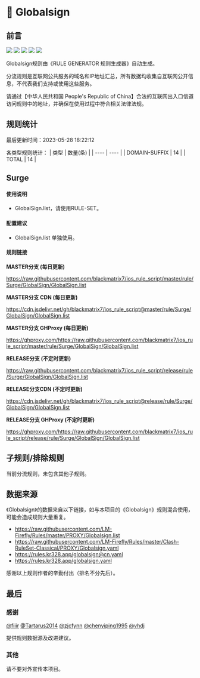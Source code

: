 # 🧸 Globalsign

## 前言

![](https://shields.io/badge/-移除重复规则-ff69b4) ![](https://shields.io/badge/-DOMAIN与DOMAIN--SUFFIX合并-green) ![](https://shields.io/badge/-DOMAIN--SUFFIX间合并-critical) ![](https://shields.io/badge/-DOMAIN--SUFFIX与DOMAIN--KEYWORD合并-blue) ![](https://shields.io/badge/-IP--CIDR(6)合并-blueviolet) 

Globalsign规则由《RULE GENERATOR 规则生成器》自动生成。

分流规则是互联网公共服务的域名和IP地址汇总，所有数据均收集自互联网公开信息，不代表我们支持或使用这些服务。

请通过【中华人民共和国 People's Republic of China】合法的互联网出入口信道访问规则中的地址，并确保在使用过程中符合相关法律法规。

## 规则统计

最后更新时间：2023-05-28 18:22:12

各类型规则统计：
| 类型 | 数量(条)  | 
| ---- | ----  |
| DOMAIN-SUFFIX | 14  | 
| TOTAL | 14  | 


## Surge 

#### 使用说明
- GlobalSign.list，请使用RULE-SET。

#### 配置建议
- GlobalSign.list 单独使用。

#### 规则链接
**MASTER分支 (每日更新)**

https://raw.githubusercontent.com/blackmatrix7/ios_rule_script/master/rule/Surge/GlobalSign/GlobalSign.list

**MASTER分支 CDN (每日更新)**

https://cdn.jsdelivr.net/gh/blackmatrix7/ios_rule_script@master/rule/Surge/GlobalSign/GlobalSign.list

**MASTER分支 GHProxy (每日更新)**

https://ghproxy.com/https://raw.githubusercontent.com/blackmatrix7/ios_rule_script/master/rule/Surge/GlobalSign/GlobalSign.list

**RELEASE分支 (不定时更新)**

https://raw.githubusercontent.com/blackmatrix7/ios_rule_script/release/rule/Surge/GlobalSign/GlobalSign.list

**RELEASE分支CDN (不定时更新)**

https://cdn.jsdelivr.net/gh/blackmatrix7/ios_rule_script@release/rule/Surge/GlobalSign/GlobalSign.list

**RELEASE分支 GHProxy (不定时更新)**

https://ghproxy.com/https://raw.githubusercontent.com/blackmatrix7/ios_rule_script/release/rule/Surge/GlobalSign/GlobalSign.list

## 子规则/排除规则


当前分流规则，未包含其他子规则。

## 数据来源

《Globalsign》的数据来自以下链接，如与本项目的《Globalsign》规则混合使用，可能会造成规则大量重复。

- https://raw.githubusercontent.com/LM-Firefly/Rules/master/PROXY/Globalsign.list
- https://raw.githubusercontent.com/LM-Firefly/Rules/master/Clash-RuleSet-Classical/PROXY/Globalsign.yaml
- https://rules.kr328.app/globalsign@cn.yaml
- https://rules.kr328.app/globalsign.yaml


感谢以上规则作者的辛勤付出（排名不分先后）。

## 最后

### 感谢

[@fiiir](https://github.com/fiiir) [@Tartarus2014](https://github.com/Tartarus2014) [@zjcfynn](https://github.com/zjcfynn) [@chenyiping1995](https://github.com/chenyiping1995) [@vhdj](https://github.com/vhdj)

提供规则数据源及改进建议。

### 其他

请不要对外宣传本项目。